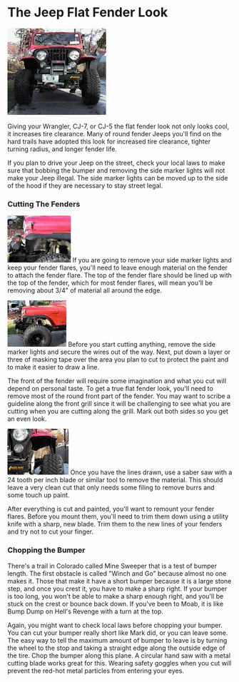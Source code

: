 # The Jeep Flat Fender Look

![](/images/body/ff2.gif)

Giving your Wrangler, CJ-7, or CJ-5 the flat fender look not only looks cool, it increases tire clearance. Many of round fender Jeeps you\'ll find on the hard trails have adopted this look for increased tire clearance, tighter turning radius, and longer fender life.

If you plan to drive your Jeep on the street, check your local laws to make sure that bobbing the bumper and removing the side marker lights will not make your Jeep illegal. The side marker lights can be moved up to the side of the hood if they are necessary to stay street legal.

### Cutting The Fenders

[![](/images/body/ff1_.gif)](/images/body/ff1.gif) If you are going to remove your side marker lights and keep your fender flares, you\'ll need to leave enough material on the fender to attach the fender flare. The top of the fender flare should be lined up with the top of the fender, which for most fender flares, will mean you\'ll be removing about 3/4\" of material all around the edge.

[![](/images/body/ff4_.gif)](/images/body/ff4.gif) Before you start cutting anything, remove the side marker lights and secure the wires out of the way. Next, put down a layer or three of masking tape over the area you plan to cut to protect the paint and to make it easier to draw a line.

The front of the fender will require some imagination and what you cut will depend on personal taste. To get a true flat fender look, you\'ll need to remove most of the round front part of the fender. You may want to scribe a guideline along the front grill since it will be challenging to see what you are cutting when you are cutting along the grill. Mark out both sides so you get an even look.

[![](/images/body/ff3_.gif)](/images/body/ff3.gif) Once you have the lines drawn, use a saber saw with a 24 tooth per inch blade or similar tool to remove the material. This should leave a very clean cut that only needs some filing to remove burrs and some touch up paint.

After everything is cut and painted, you\'ll want to remount your fender flares. Before you mount them, you\'ll need to trim them down using a utility knife with a sharp, new blade. Trim them to the new lines of your fenders and try not to cut your finger.

### Chopping the Bumper

There\'s a trail in Colorado called Mine Sweeper that is a test of bumper length. The first obstacle is called \"Winch and Go\" because almost no one makes it. Those that make it have a short bumper because it is a large stone step, and once you crest it, you have to make a sharp right. If your bumper is too long, you won\'t be able to make a sharp enough right, and you\'ll be stuck on the crest or bounce back down. If you\'ve been to Moab, it is like Bump Dump on Hell\'s Revenge with a turn at the top.

Again, you might want to check local laws before chopping your bumper. You can cut your bumper really short like Mark did, or you can leave some. The easy way to tell the maximum amount of bumper to leave is by turning the wheel to the stop and taking a straight edge along the outside edge of the tire. Chop the bumper along this plane. A circular hand saw with a metal cutting blade works great for this. Wearing safety goggles when you cut will prevent the red-hot metal particles from entering your eyes.
